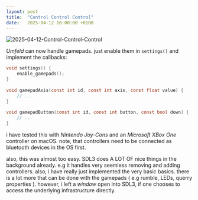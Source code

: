 ```yaml
---
layout: post
title:  "Control Control Control"
date:   2025-04-12 10:00:00 +0100
---
```


![2025-04-12-Control-Control-Control](/assets/2025-04-12-Control-Control-Control.gif)

*Umfeld* can now handle gamepads. just enable them in `settings()` and implement the callbacks:

```C
void settings() {  
    enable_gamepads();  
}  
  
void gamepadAxis(const int id, const int axis, const float value) {  
    // ...  
}  
  
void gamepadButton(const int id, const int button, const bool down) {  
    // ...  
}
```

i have tested this with *Nintendo Joy-Cons* and an *Microsoft XBox One* controller on macOS. note, that controllers need to be connected as bluetooth devices in the OS first. 

also, this was almost too easy. SDL3 does A LOT OF nice things in the background already. e.g it handles very seemless removing and adding controllers. also, i have really just implemented the very basic basics. there is a lot more that can be done with the gamepads ( e.g rumble, LEDs, querry properties ). however, i left a *window* open into SDL3, if one chooses to access the underlying infrastructure directly.